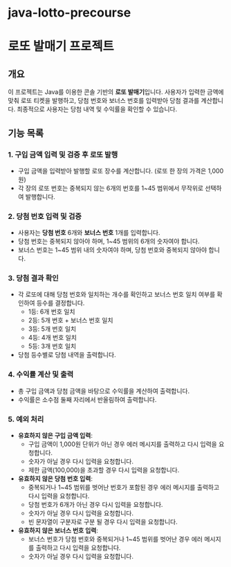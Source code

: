 # java-lotto-precourse

# 로또 발매기 프로젝트

## 개요

이 프로젝트는 Java를 이용한 콘솔 기반의 **로또 발매기**입니다. 사용자가 입력한 금액에 맞춰 로또 티켓을 발행하고, 당첨 번호와 보너스 번호를 입력받아 당첨 결과를 계산합니다. 최종적으로 사용자는 당첨 내역
및 수익률을 확인할 수 있습니다.

## 기능 목록

### 1. 구입 금액 입력 및 검증 후 로또 발행

- 구입 금액을 입력받아 발행할 로또 장수를 계산합니다. (로또 한 장의 가격은 1,000원)
- 각 장의 로또 번호는 중복되지 않는 6개의 번호를 1~45 범위에서 무작위로 선택하여 발행합니다.

### 2. 당첨 번호 입력 및 검증

- 사용자는 **당첨 번호** 6개와 **보너스 번호** 1개를 입력합니다.
- 당첨 번호는 중복되지 않아야 하며, 1~45 범위의 6개의 숫자여야 합니다.
- 보너스 번호는 1~45 범위 내의 숫자여야 하며, 당첨 번호와 중복되지 않아야 합니다.

### 3. 당첨 결과 확인

- 각 로또에 대해 당첨 번호와 일치하는 개수를 확인하고 보너스 번호 일치 여부를 확인하여 등수를 결정합니다.
    - 1등: 6개 번호 일치
    - 2등: 5개 번호 + 보너스 번호 일치
    - 3등: 5개 번호 일치
    - 4등: 4개 번호 일치
    - 5등: 3개 번호 일치
- 당첨 등수별로 당첨 내역을 출력합니다.

### 4. 수익률 계산 및 출력

- 총 구입 금액과 당첨 금액을 바탕으로 수익률을 계산하여 출력합니다.
- 수익률은 소수점 둘째 자리에서 반올림하여 출력합니다.

### 5. 예외 처리

- **유효하지 않은 구입 금액 입력**:
    - 구입 금액이 1,000원 단위가 아닌 경우 에러 메시지를 출력하고 다시 입력을 요청합니다.
    - 숫자가 아닐 경우 다시 입력을 요청합니다.
    - 제한 금액(100,000)을 초과할 경우 다시 입력을 요청합니다.
- **유효하지 않은 당첨 번호 입력**:
    - 중복되거나 1~45 범위를 벗어난 번호가 포함된 경우 에러 메시지를 출력하고 다시 입력을 요청합니다.
    - 당첨 번호가 6개가 아닌 경우 다시 입력을 요청합니다.
    - 숫자가 아닐 경우 다시 입력을 요청합니다.
    - 빈 문자열이 구분자로 구분 될 경우 다시 입력을 요청합니다.
- **유효하지 않은 보너스 번호 입력**:
    - 보너스 번호가 당첨 번호와 중복되거나 1~45 범위를 벗어난 경우 에러 메시지를 출력하고 다시 입력을 요청합니다.
    - 숫자가 아닐 경우 다시 입력을 요청합니다.
